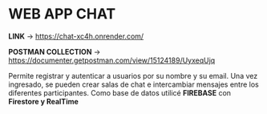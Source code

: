 # WEB APP CHAT

**LINK** -> https://chat-xc4h.onrender.com/

**POSTMAN COLLECTION** -> https://documenter.getpostman.com/view/15124189/UyxeqUjq 

Permite registrar y autenticar a usuarios por su nombre y su email.
Una vez ingresado, se pueden crear salas de chat e intercambiar mensajes entre los diferentes participantes.
Como base de datos utilicé **FIREBASE** con **Firestore y RealTime**
